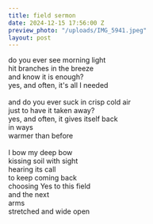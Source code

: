```yaml
---
title: field sermon
date: 2024-12-15 17:56:00 Z
preview_photo: "/uploads/IMG_5941.jpeg"
layout: post
---
```


do you ever see morning light <br>
hit branches in the breeze <br>
and know it is enough? <br>
yes, and often, it's all I needed <br>
<br>
and do you ever suck in crisp cold air <br>
just to have it taken away? <br>
yes, and often, it gives itself back <br>
in ways <br>
warmer than before <br>
<br>
I bow my deep bow <br>
kissing soil with sight <br>
hearing its call <br>
to keep coming back <br>
choosing Yes to this field <br>
and the next <br>
arms <br>
stretched and wide open <br>